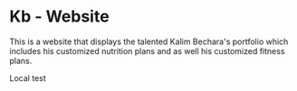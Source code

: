 # Kb - Website

This is a website that displays the talented Kalim Bechara's portfolio which includes his customized nutrition plans and as well his customized 
fitness plans.

Local test
